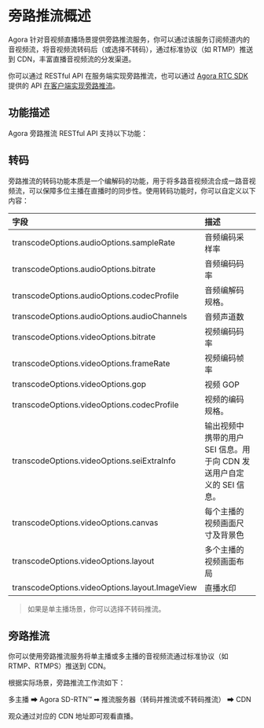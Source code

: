 # 旁路推流概述

Agora 针对音视频直播场景提供旁路推流服务，你可以通过该服务订阅频道内的音视频流，将音视频流转码后（或选择不转码），通过标准协议（如 RTMP）推送到 CDN，丰富直播音视频流的分发渠道。

你可以通过 RESTful API 在服务端实现旁路推流，也可以通过 [Agora RTC SDK](https://docs.agora.io/cn/AgoraPlatform/term_agora_rtc_sdk) 提供的 API [在客户端实现旁路推流](https://docs.agora.io/cn/Interactive%20Broadcast/cdn_streaming_android?platform=Android)。


## 功能描述

Agora 旁路推流 RESTful API 支持以下功能：

## 转码

旁路推流的转码功能本质是一个编解码的功能，用于将多路音视频流合成一路音视频流，可以保障多位主播在直播时的同步性。使用转码功能时，你可以自定义以下内容：

| 字段                                           | 描述                                                         |
| :--------------------------------------------- | :----------------------------------------------------------- |
| transcodeOptions.audioOptions.sampleRate       | 音频编码采样率                                               |
| transcodeOptions.audioOptions.bitrate          | 音频编码码率                                                 |
| transcodeOptions.audioOptions.codecProfile     | 音频编解码规格。             |
| transcodeOptions.audioOptions.audioChannels    | 音频声道数                                                   |
| transcodeOptions.videoOptions.bitrate          | 视频编码码率                                                 |
| transcodeOptions.videoOptions.frameRate        | 视频编码帧率                                                 |
| transcodeOptions.videoOptions.gop              | 视频 GOP                                                     |
| transcodeOptions.videoOptions.codecProfile     | 视频的编码规格。       |
| transcodeOptions.videoOptions.seiExtraInfo     | 输出视频中携带的用户 SEI 信息。用于向 CDN 发送用户自定义的 SEI 信息。 |
| transcodeOptions.videoOptions.canvas           | 每个主播的视频画面尺寸及背景色                               |
| transcodeOptions.videoOptions.layout           | 多个主播的视频画面布局                                       |
| transcodeOptions.videoOptions.layout.ImageView | 直播水印                                                     |

> 如果是单主播场景，你可以选择不转码推流。

##  旁路推流

你可以使用旁路推流服务将单主播或多主播的音视频流通过标准协议（如 RTMP、RTMPS）推送到 CDN。

根据实际场景，旁路推流工作流如下：

多主播 ➡ Agora SD-RTN™ ➡ 推流服务器（转码并推流或不转码推流） ➡ CDN

观众通过对应的 CDN 地址即可观看直播。

